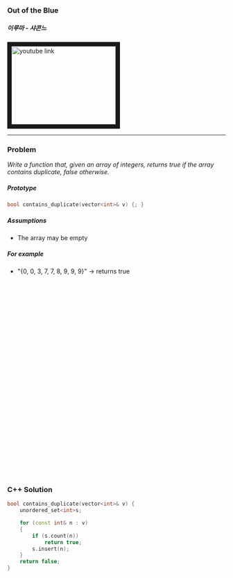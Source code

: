 ### Out of the Blue

##### 이루마 - 샤콘느

<a href="https://www.youtube.com/watch?v=x72BYC2XKOw
" target="_blank"><img src="http://img.youtube.com/vi/x72BYC2XKOw/0.jpg"
alt="youtube link" width="240" height="180" border="10" /></a>

---

### Problem
*Write a function that, given an array of integers, returns true if the array contains duplicate, false otherwise.*

##### Prototype
```c++
bool contains_duplicate(vector<int>& v) {; }
```

##### Assumptions
* The array may be empty

##### For example
* "{0, 0, 3, 7, 7, 8, 9, 9, 9}" -> returns true

<pre>




























</pre>

### C++ Solution

```c++
bool contains_duplicate(vector<int>& v) {
    unordered_set<int>s;

    for (const int& n : v)
    {
        if (s.count(n))
            return true;
        s.insert(n);     
    }
    return false;
}
```

